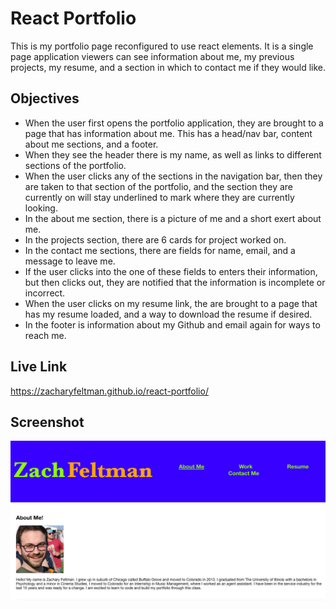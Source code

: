 # React Portfolio
This is my portfolio page reconfigured to use react elements.  It is a single page application viewers can see information about me, my previous projects, my resume, and a section in which to contact me if they would like.

## Objectives

 - When the user first opens the portfolio application, they are brought to a page that has information about me.  This has a head/nav bar,  content about me sections, and a footer.
 - When they see the header there is my name, as well as links to different sections of the portfolio.
 - When the user clicks any of the sections in the navigation bar, then they are taken to that section of the portfolio, and the section they are currently on will stay underlined to mark where they are currently looking.
 - In the about me section, there is a picture of me and a short exert about me.
 - In the projects section, there are 6 cards for project worked on.
 - In the contact me sections, there are fields for name, email, and a message to leave me.
 - If the user clicks into the one of these fields to enters their information, but then clicks out, they are notified that the information is incomplete or incorrect.
 - When the user clicks on my resume link, the are brought to a page that has my resume loaded, and a way to download the resume if desired.
 - In the footer is information about my Github and email again for ways to reach me.

## Live Link
https://zacharyfeltman.github.io/react-portfolio/

## Screenshot


![screenshot](./Screenshot.png)